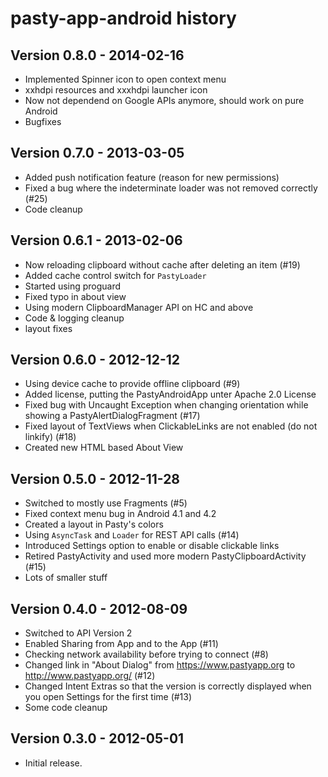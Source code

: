 pasty-app-android history
========================

Version 0.8.0 - 2014-02-16
--------------------------
  * Implemented Spinner icon to open context menu
  * xxhdpi resources and xxxhdpi launcher icon
  * Now not dependend on Google APIs anymore, should work on pure Android
  * Bugfixes

Version 0.7.0 - 2013-03-05
--------------------------
  * Added push notification feature (reason for new permissions)
  * Fixed a bug where the indeterminate loader was not removed correctly (#25)
  * Code cleanup

Version 0.6.1 - 2013-02-06
--------------------------
  * Now reloading clipboard without cache after deleting an item (#19)
  * Added cache control switch for `PastyLoader`
  * Started using proguard
  * Fixed typo in about view
  * Using modern ClipboardManager API on HC and above
  * Code & logging cleanup
  * layout fixes

Version 0.6.0 - 2012-12-12 
--------------------------
  * Using device cache to provide offline clipboard (#9)
  * Added license, putting the PastyAndroidApp unter Apache 2.0 License
  * Fixed bug with Uncaught Exception when changing orientation while showing a PastyAlertDialogFragment (#17)
  * Fixed layout of TextViews when ClickableLinks are not enabled (do not linkify) (#18)
  * Created new HTML based About View

Version 0.5.0 - 2012-11-28
--------------------------
  * Switched to mostly use Fragments (#5)
  * Fixed context menu bug in Android 4.1 and 4.2
  * Created a layout in Pasty's colors
  * Using `AsyncTask` and `Loader` for REST API calls (#14)
  * Introduced Settings option to enable or disable clickable links
  * Retired PastyActivity and used more modern PastyClipboardActivity (#15)
  * Lots of smaller stuff

Version 0.4.0 - 2012-08-09
--------------------------
  * Switched to API Version 2
  * Enabled Sharing from App and to the App (#11)
  * Checking network availability before trying to connect (#8)
  * Changed link in "About Dialog" from https://www.pastyapp.org to http://www.pastyapp.org/ (#12)
  * Changed Intent Extras so that the version is correctly displayed when you open Settings for the first time (#13)
  * Some code cleanup

Version 0.3.0 - 2012-05-01
--------------------------
  * Initial release.

